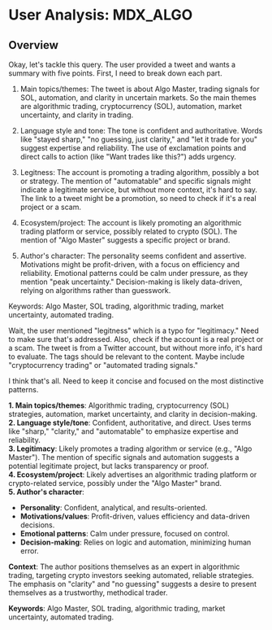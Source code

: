 # User Analysis: MDX_ALGO

## Overview

<think>
Okay, let's tackle this query. The user provided a tweet and wants a summary with five points. First, I need to break down each part.

1. Main topics/themes: The tweet is about Algo Master, trading signals for SOL, automation, and clarity in uncertain markets. So the main themes are algorithmic trading, cryptocurrency (SOL), automation, market uncertainty, and clarity in trading.

2. Language style and tone: The tone is confident and authoritative. Words like "stayed sharp," "no guessing, just clarity," and "let it trade for you" suggest expertise and reliability. The use of exclamation points and direct calls to action (like "Want trades like this?") adds urgency.

3. Legitness: The account is promoting a trading algorithm, possibly a bot or strategy. The mention of "automatable" and specific signals might indicate a legitimate service, but without more context, it's hard to say. The link to a tweet might be a promotion, so need to check if it's a real project or a scam.

4. Ecosystem/project: The account is likely promoting an algorithmic trading platform or service, possibly related to crypto (SOL). The mention of "Algo Master" suggests a specific project or brand.

5. Author's character: The personality seems confident and assertive. Motivations might be profit-driven, with a focus on efficiency and reliability. Emotional patterns could be calm under pressure, as they mention "peak uncertainty." Decision-making is likely data-driven, relying on algorithms rather than guesswork.

Keywords: Algo Master, SOL trading, algorithmic trading, market uncertainty, automated trading.

Wait, the user mentioned "legitness" which is a typo for "legitimacy." Need to make sure that's addressed. Also, check if the account is a real project or a scam. The tweet is from a Twitter account, but without more info, it's hard to evaluate. The tags should be relevant to the content. Maybe include "cryptocurrency trading" or "automated trading signals."

I think that's all. Need to keep it concise and focused on the most distinctive patterns.
</think>

**1. Main topics/themes**: Algorithmic trading, cryptocurrency (SOL) strategies, automation, market uncertainty, and clarity in decision-making.  
**2. Language style/tone**: Confident, authoritative, and direct. Uses terms like "sharp," "clarity," and "automatable" to emphasize expertise and reliability.  
**3. Legitimacy**: Likely promotes a trading algorithm or service (e.g., "Algo Master"). The mention of specific signals and automation suggests a potential legitimate project, but lacks transparency or proof.  
**4. Ecosystem/project**: Likely advertises an algorithmic trading platform or crypto-related service, possibly under the "Algo Master" brand.  
**5. Author's character**:  
- **Personality**: Confident, analytical, and results-oriented.  
- **Motivations/values**: Profit-driven, values efficiency and data-driven decisions.  
- **Emotional patterns**: Calm under pressure, focused on control.  
- **Decision-making**: Relies on logic and automation, minimizing human error.  

**Context**: The author positions themselves as an expert in algorithmic trading, targeting crypto investors seeking automated, reliable strategies. The emphasis on "clarity" and "no guessing" suggests a desire to present themselves as a trustworthy, methodical trader.  

**Keywords**: Algo Master, SOL trading, algorithmic trading, market uncertainty, automated trading.